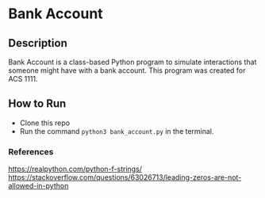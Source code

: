 # Bank Account

## Description
Bank Account is a class-based Python program to simulate interactions that someone might have with a bank account. This program was created for ACS 1111.

## How to Run
* Clone this repo
* Run the command `python3 bank_account.py` in the terminal.


### References
https://realpython.com/python-f-strings/
https://stackoverflow.com/questions/63026713/leading-zeros-are-not-allowed-in-python